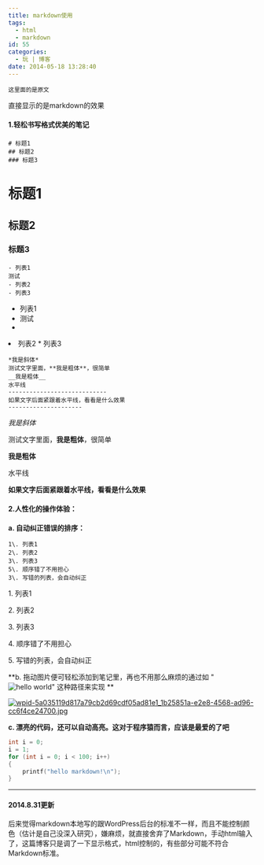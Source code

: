 ```yaml
---
title: markdown使用
tags:
  - html
  - markdown
id: 55
categories:
  - 玩 | 博客
date: 2014-05-18 13:28:40
---
```


`这里面的是原文`

<!-- more -->

直接显示的是markdown的效果

#### 1.轻松书写格式优美的笔记

```
# 标题1
## 标题2
### 标题3
```

# 标题1

## 标题2

### 标题3

```
- 列表1
测试
- 列表2
- 列表3
```

*   列表1
*   测试<li>
<li>列表2
*   列表3

```
*我是斜体*
测试文字里面，**我是粗体**，很简单
__我是粗体__
水平线
----------------------------
如果文字后面紧跟着水平线，看看是什么效果
---------------------
```

_我是斜体_

测试文字里面，**我是粗体**，很简单

**我是粗体**

水平线

**如果文字后面紧跟着水平线，看看是什么效果**

#### 2.人性化的操作体验：

**a. 自动纠正错误的排序：**
```
1\. 列表1
2\. 列表2
3\. 列表3
5\. 顺序错了不用担心
3\. 写错的列表，会自动纠正 
```

1\. 列表1 

2\. 列表2 

3\. 列表3 

4\. 顺序错了不用担心 

5\. 写错的列表，会自动纠正

**b. 拖动图片便可轻松添加到笔记里，再也不用那么麻烦的通过如 "![hello world](./pic/helloworld.jpg)" 这种路径来实现
**

[![wpid-5a035119d817a79cb2d69cdf05ad81e1_1b25851a-e2e8-4568-ad96-cc6f4ce24700.jpg](http://www.flyhan.com/wp-content/uploads/2014/05/wpid-5a035119d817a79cb2d69cdf05ad81e1_1b25851a-e2e8-4568-ad96-cc6f4ce247001-300x152.jpg)](http://www.flyhan.com/wp-content/uploads/2014/05/wpid-5a035119d817a79cb2d69cdf05ad81e1_1b25851a-e2e8-4568-ad96-cc6f4ce247001.jpg)

**c. 漂亮的代码，还可以自动高亮。这对于程序猿而言，应该是最爱的了吧**

```c
int i = 0;
i = 1;
for (int i = 0; i < 100; i++)
{
    printf("hello markdown!\n");
}
```

* * *

#### 2014.8.31更新

后来觉得markdown本地写的跟WordPress后台的标准不一样，而且不能控制颜色（估计是自己没深入研究），嫌麻烦，就直接舍弃了Markdown，手动html输入了，这篇博客只是调了一下显示格式，html控制的，有些部分可能不符合Markdown标准。